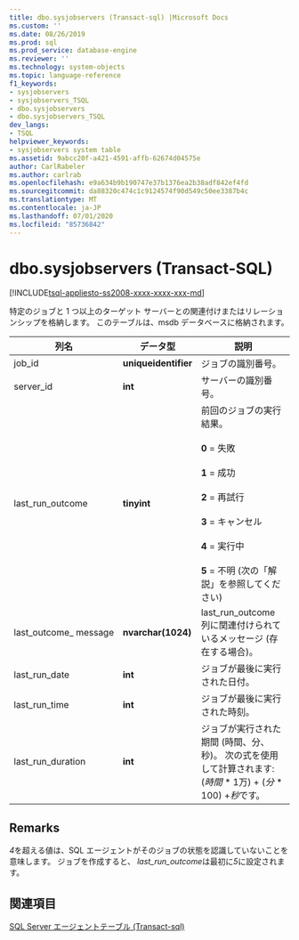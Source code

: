 ```yaml
---
title: dbo.sysjobservers (Transact-sql) |Microsoft Docs
ms.custom: ''
ms.date: 08/26/2019
ms.prod: sql
ms.prod_service: database-engine
ms.reviewer: ''
ms.technology: system-objects
ms.topic: language-reference
f1_keywords:
- sysjobservers
- sysjobservers_TSQL
- dbo.sysjobservers
- dbo.sysjobservers_TSQL
dev_langs:
- TSQL
helpviewer_keywords:
- sysjobservers system table
ms.assetid: 9abcc20f-a421-4591-affb-62674d04575e
author: CarlRabeler
ms.author: carlrab
ms.openlocfilehash: e9a634b9b190747e37b1376ea2b38adf842ef4fd
ms.sourcegitcommit: da88320c474c1c9124574f90d549c50ee3387b4c
ms.translationtype: MT
ms.contentlocale: ja-JP
ms.lasthandoff: 07/01/2020
ms.locfileid: "85736842"
---
```

# <a name="dbosysjobservers-transact-sql"></a>dbo.sysjobservers (Transact-SQL)
[!INCLUDE[tsql-appliesto-ss2008-xxxx-xxxx-xxx-md](../../includes/applies-to-version/sqlserver.md)]

特定のジョブと 1 つ以上のターゲット サーバーとの関連付けまたはリレーションシップを格納します。 このテーブルは、msdb データベースに格納されます。
  
|列名|データ型|説明|  
|-----------------|---------------|-----------------|  
|job_id|**uniqueidentifier**|ジョブの識別番号。|  
|server_id|**int**|サーバーの識別番号。|  
|last_run_outcome|**tinyint**|前回のジョブの実行結果。<br /><br /> **0** = 失敗<br /><br /> **1** = 成功<br /><br /> **2** = 再試行<br /><br /> **3** = キャンセル<br /><br /> **4** = 実行中<br /><br /> **5** = 不明 (次の「解説」を参照してください) |  
|last_outcome_ message|**nvarchar(1024)**|last_run_outcome 列に関連付けられているメッセージ (存在する場合)。|  
|last_run_date|**int**|ジョブが最後に実行された日付。|  
|last_run_time|**int**|ジョブが最後に実行された時刻。|  
|last_run_duration|**int**|ジョブが実行された期間 (時間、分、秒)。 次の式を使用して計算されます: (*時間* \* 1万) + (*分* \* 100) +*秒*です。|  


## <a name="remarks"></a>Remarks

*4*を超える値は、SQL エージェントがそのジョブの状態を認識していないことを意味します。 ジョブを作成すると、 *last_run_outcome*は最初に*5*に設定されます。


## <a name="see-also"></a>関連項目

[SQL Server エージェントテーブル &#40;Transact-sql&#41;](../../relational-databases/system-tables/sql-server-agent-tables-transact-sql.md)  
